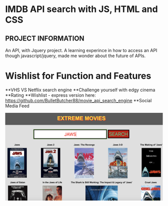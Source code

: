 # IMDB API search with JS, HTML and CSS 

## PROJECT INFORMATION 

An API, with Jquery project. A learning experince in how to access an API though javascript/jquery, made me wonder about the future of APIs. 

# Wishlist for Function and Features

**VHS VS Netflix search engine 
**Challenge yourself with edgy cinema
**Rating
**Wishlist - express version here: https://github.com/BulletButcher88/movie_api_search_engine
**Social Media Feed

![](images/loading.png)



